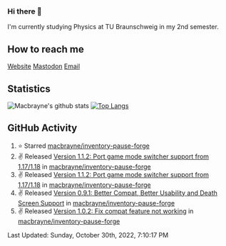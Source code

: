 ### Hi there 👋
I'm currently studying Physics at TU Braunschweig in my 2nd semester.

## How to reach me
[Website](https://florentin-schleuss.de)
[Mastodon](https://norden.social/@florentin)
[Email](mailto:hello@macbrayne.de)

## Statistics
![Macbrayne's github stats](https://github-readme-stats.vercel.app/api?username=macbrayne&count_private=true&show_icons=true&hide_rank=true&custom_title=macbrayne's%20GitHub%20Stats)
[![Top Langs](https://github-readme-stats.vercel.app/api/top-langs/?username=macbrayne&exclude_repo=liftron&layout=compact)](https://github.com/anuraghazra/github-readme-stats)
## GitHub Activity

<!--RECENT_ACTIVITY:start-->
1. ⭐ Starred [macbrayne/inventory-pause-forge](https://github.com/macbrayne/inventory-pause-forge)
2. ✌️ Released [Version 1.1.2: Port game mode switcher support from 1.17/1.18](https://github.com/macbrayne/inventory-pause-forge/releases/tag/v1.1.2) in [macbrayne/inventory-pause-forge](https://github.com/macbrayne/inventory-pause-forge)
3. ✌️ Released [Version 1.1.2: Port game mode switcher support from 1.17/1.18](https://github.com/macbrayne/inventory-pause-forge/releases/tag/v1.1.2) in [macbrayne/inventory-pause-forge](https://github.com/macbrayne/inventory-pause-forge)
4. ✌️ Released [Version 0.9.1: Better Compat, Better Usability and Death Screen Support](https://github.com/macbrayne/inventory-pause-forge/releases/tag/v0.9.1) in [macbrayne/inventory-pause-forge](https://github.com/macbrayne/inventory-pause-forge)
5. ✌️ Released [Version 1.0.2: Fix compat feature not working](https://github.com/macbrayne/inventory-pause-forge/releases/tag/v1.0.2) in [macbrayne/inventory-pause-forge](https://github.com/macbrayne/inventory-pause-forge)
<!--RECENT_ACTIVITY:end-->

<!--RECENT_ACTIVITY:last_update-->
Last Updated: Sunday, October 30th, 2022, 7:10:17 PM
<!--RECENT_ACTIVITY:last_update_end-->


<!--
**macbrayne/macbrayne** is a ✨ _special_ ✨ repository because its `README.md` (this file) appears on your GitHub profile.

Here are some ideas to get you started:

- 🔭 I’m currently working on ...
- 🌱 I’m currently learning ...
- 👯 I’m looking to collaborate on ...
- 🤔 I’m looking for help with ...
- 💬 Ask me about ...
- 📫 How to reach me: ...
- 😄 Pronouns: ...
- ⚡ Fun fact: ...
-->
